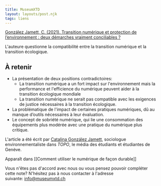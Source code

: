 ```yaml
---
title: MuseumXTD
layout: layouts/post.njk
tags: liens
---
```

[González Jamett, C. (2021). Transition numérique et protection de l’environnement : deux démarches vraiment conciliables ?](https://topolitique.ch/2021/05/31/transition-numerique-et-protection-de-lenvironnement-deux-demarches-vraiment-conciliables/)

L'auteure questionne la compatibilité entre la transition numérique et la transition écologique. 

## À retenir
- La présentation de deux positions contradictoires:
	- La transition numérique a un fort impact sur l'environnement mais la performance et l'efficience du numérique peuvent aider à la transition écologique mondiale 
	- La transition numérique ne serait pas compatible avec les exigences de justice nécessaires à la transition écologique. 
- La problématique de l'impact de certaines pratiques numériques, dû au manque d’outils nécessaires à leur évaluation. 
- Le concept de sobriété numérique, qui lie une consommation des équipements plus modérée avec une pratique du numérique plus critique. 
  
L'article a été écrit par [Catalina González Jamett](https://topolitique.ch/author/catalina-gonzalez-jamett/), sociologue environnementaliste dans *TOPO*, le média des étudiants et étudiantes de Genève. 


Apparaît dans [[Comment utiliser le numérique de façon durable]]

Vous n'êtes pas d'accord avec nous ou vous pensez pouvoir compléter cette note? N'hésitez pas à nous contacter à l'adresse suivante: [info@museumxtd.ch](mailto:info@museumxtd.ch)